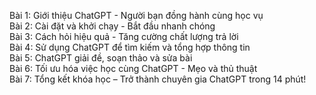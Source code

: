 Bài 1: Giới thiệu ChatGPT - Người bạn đồng hành cùng học vụ  
Bài 2: Cài đặt và khởi chạy - Bắt đầu nhanh chóng  
Bài 3: Cách hỏi hiệu quả - Tăng cường chất lượng trả lời  
Bài 4: Sử dụng ChatGPT để tìm kiếm và tổng hợp thông tin  
Bài 5: ChatGPT giải đề, soạn thảo và sửa bài  
Bài 6: Tối ưu hóa việc học cùng ChatGPT - Mẹo và thủ thuật  
Bài 7: Tổng kết khóa học – Trở thành chuyên gia ChatGPT trong 14 phút!